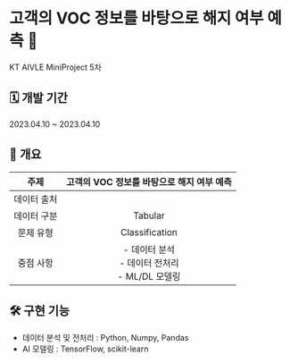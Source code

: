 # 고객의 VOC 정보를 바탕으로 해지 여부 예측 📱

KT AIVLE MiniProject 5차

## **🗓 개발 기간**

2023.04.10 ~ 2023.04.10

## **📑 개요**
|주제|고객의 VOC 정보를 바탕으로 해지 여부 예측 |
|:---:|:---:|
|데이터 출처| |
|데이터 구분|Tabular|
|문제 유형|Classification|
|중점 사항|- 데이터 분석 <br> - 데이터 전처리 <br> - ML/DL 모델링|

## **🛠 구현 기능**
- 데이터 분석 및 전처리 : Python, Numpy, Pandas
- AI 모델링 : TensorFlow, scikit-learn
